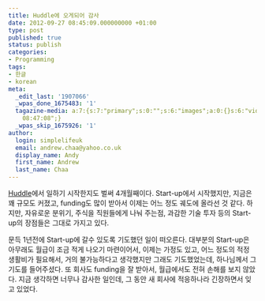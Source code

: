 ```yaml
---
title: Huddle에 오게되어 감사
date: 2012-09-27 08:45:09.000000000 +01:00
type: post
published: true
status: publish
categories:
- Programming
tags:
- 한글
- korean
meta:
  _edit_last: '1907066'
  _wpas_done_1675483: '1'
  tagazine-media: a:7:{s:7:"primary";s:0:"";s:6:"images";a:0:{}s:6:"videos";a:0:{}s:11:"image_count";i:0;s:6:"author";s:7:"1907066";s:7:"blog_id";s:7:"1833431";s:9:"mod_stamp";s:19:"2012-09-27
    08:47:08";}
  _wpas_skip_1675926: '1'
author:
  login: simplelifeuk
  email: andrew.chaa@yahoo.co.uk
  display_name: Andy
  first_name: Andrew
  last_name: Chaa
---
```

<p><a href="http://www.huddle.com/">Huddle</a>에서 일하기 시작한지도 벌써 4개월째이다. Start-up에서 시작했지만, 지금은 꽤 규모도 커졌고, funding도 많이 받아서 이제는 어느 정도 궤도에 올라선 것 같다. 하지만, 자유로운 분위기, 주식을 직원들에게 나눠 주는점, 과감한 기술 투자 등의 Start-up의 장점들은 그대로 가지고 있다. </p>
<p>문득 1년전에 Start-up에 갈수 있도록 기도했던 일이 떠오른다. 대부분의 Start-up은 아무래도 월급이 조금 적게 나오기 마련이어서, 이제는 가정도 있고, 어느 정도의 적정 생활비가 필요해서, 거의 불가능하다고 생각했지만 그래도 기도했었는데, 하나님께서 그 기도를 들어주셨다. 또 회사도 funding을 잘 받아서, 월급에서도 전혀 손해를 보지 않았다. 지금 생각하면 너무나 감사한 일인데, 그 동안 새 회사에 적응하나라 긴장하면서 잊고 있었다.</p>
